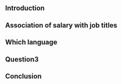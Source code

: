 ## Introduction

## Association of salary with job titles

## Which language 

## Question3

## Conclusion